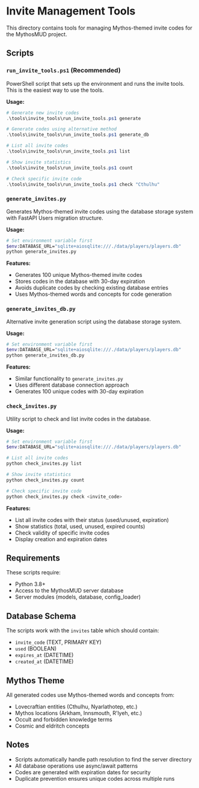 # Invite Management Tools

This directory contains tools for managing Mythos-themed invite codes for the MythosMUD project.

## Scripts

### `run_invite_tools.ps1` (Recommended)
PowerShell script that sets up the environment and runs the invite tools. This is the easiest way to use the tools.

**Usage:**
```powershell
# Generate new invite codes
.\tools\invite_tools\run_invite_tools.ps1 generate

# Generate codes using alternative method
.\tools\invite_tools\run_invite_tools.ps1 generate_db

# List all invite codes
.\tools\invite_tools\run_invite_tools.ps1 list

# Show invite statistics
.\tools\invite_tools\run_invite_tools.ps1 count

# Check specific invite code
.\tools\invite_tools\run_invite_tools.ps1 check "Cthulhu"
```

### `generate_invites.py`
Generates Mythos-themed invite codes using the database storage system with FastAPI Users migration structure.

**Usage:**
```bash
# Set environment variable first
$env:DATABASE_URL="sqlite+aiosqlite:///./data/players/players.db"
python generate_invites.py
```

**Features:**
- Generates 100 unique Mythos-themed invite codes
- Stores codes in the database with 30-day expiration
- Avoids duplicate codes by checking existing database entries
- Uses Mythos-themed words and concepts for code generation

### `generate_invites_db.py`
Alternative invite generation script using the database storage system.

**Usage:**
```bash
# Set environment variable first
$env:DATABASE_URL="sqlite+aiosqlite:///./data/players/players.db"
python generate_invites_db.py
```

**Features:**
- Similar functionality to `generate_invites.py`
- Uses different database connection approach
- Generates 100 unique codes with 30-day expiration

### `check_invites.py`
Utility script to check and list invite codes in the database.

**Usage:**
```bash
# Set environment variable first
$env:DATABASE_URL="sqlite+aiosqlite:///./data/players/players.db"

# List all invite codes
python check_invites.py list

# Show invite statistics
python check_invites.py count

# Check specific invite code
python check_invites.py check <invite_code>
```

**Features:**
- List all invite codes with their status (used/unused, expiration)
- Show statistics (total, used, unused, expired counts)
- Check validity of specific invite codes
- Display creation and expiration dates

## Requirements

These scripts require:
- Python 3.8+
- Access to the MythosMUD server database
- Server modules (models, database, config_loader)

## Database Schema

The scripts work with the `invites` table which should contain:
- `invite_code` (TEXT, PRIMARY KEY)
- `used` (BOOLEAN)
- `expires_at` (DATETIME)
- `created_at` (DATETIME)

## Mythos Theme

All generated codes use Mythos-themed words and concepts from:
- Lovecraftian entities (Cthulhu, Nyarlathotep, etc.)
- Mythos locations (Arkham, Innsmouth, R'lyeh, etc.)
- Occult and forbidden knowledge terms
- Cosmic and eldritch concepts

## Notes

- Scripts automatically handle path resolution to find the server directory
- All database operations use async/await patterns
- Codes are generated with expiration dates for security
- Duplicate prevention ensures unique codes across multiple runs
